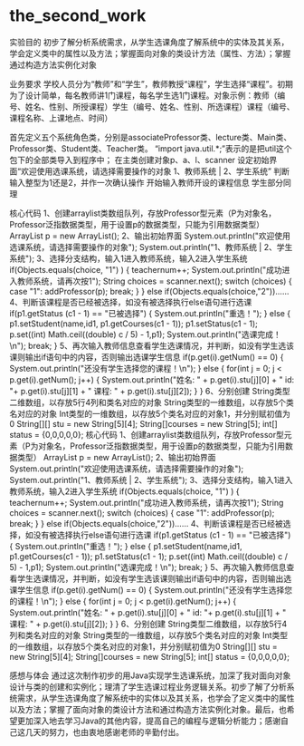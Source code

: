 # the_second_work
实验目的
初步了解分析系统需求，从学生选课角度了解系统中的实体及其关系，学会定义类中的属性以及方法；掌握面向对象的类设计方法（属性、方法）；掌握通过构造方法实例化对象

业务要求
学校人员分为“教师”和“学生”，教师教授“课程”，学生选择“课程”。初期为了设计简单，每名教师讲1门课程，每名学生选1门课程。对象示例：教师（编号、姓名、性别、所授课程）学生（编号、姓名、性别、所选课程）课程（编号、课程名称、上课地点、时间）

首先定义五个系统角色类，分别是associateProfessor类、lecture类、Main类、Professor类、Student类、Teacher类。
“import java.util.*;”表示的是把util这个包下的全部类导入到程序中；
在主类创建对象p、a、l、scanner
设定初始界面“欢迎使用选课系统，请选择需要操作的对象 1、教师系统 | 2、学生系统”
判断输入整型为1还是2，并作一次确认操作
开始输入教师开设的课程信息
学生部分同理

核心代码
1、创建arraylist类数组队列，存放Professor型元素（P为对象名，Professor泛指数据类型，用于设置p的数据类型，只能为引用数据类型）
ArrayList<Professor> p = new ArrayList<Professor>();
2、输出初始界面
System.out.println("欢迎使用选课系统，请选择需要操作的对象");
            System.out.println("1、教师系统 | 2、学生系统");
3、选择分支结构，输入1进入教师系统，输入2进入学生系统
if(Objects.equals(choice, "1") ) {
                teachernum++;
                System.out.println("成功进入教师系统，请再次按1");
                String choices = scanner.next();
                switch (choices) {
                    case "1":
                        addProfessor(p);
                        break; 
                }
            }
            else if(Objects.equals(choice,"2"))……
4、判断该课程是否已经被选择，如没有被选择执行else语句进行选课
if(p1.getStatus (c1 - 1) == "已被选择") {
                                System.out.println("重选！");
                            } else {
                                p1.setStudent(name,id1, p1.getCourses(c1 - 1));
                                p1.setStatus(c1 - 1);
                                p.set((int) Math.ceil((double) c / 5) - 1,p1);
                                System.out.println("选课完成！\n");
                                break;
                            }
5、再次输入教师信息查看学生选课情况，并判断，如没有学生选该课则输出if语句中的内容，否则输出选课学生信息
if(p.get(i).getNum() == 0) {
                    System.out.println("还没有学生选择您的课程！\n");
                } else {
                    for(int j = 0; j < p.get(i).getNum(); j++) {
                        System.out.println("姓名:   " + p.get(i).stu[j][0] + "   id:   "+ p.get(i).stu[j][1] + "    课程:   " + p.get(i).stu[j][2]);
                    }
                }
6、分别创建 String类型二维数组，以存放5行4列和类名对应的对象
         String类型的一维数组，以存放5个类名对应的对象
         Int类型的一维数组，以存放5个类名对应的对象1，并分别赋初值为0
String[][] stu = new String[5][4];
String[]courses = new String[5];
int[] status = {0,0,0,0,0};
核心代码
1、创建arraylist类数组队列，存放Professor型元素（P为对象名，Professor泛指数据类型，用于设置p的数据类型，只能为引用数据类型）
ArrayList<Professor> p = new ArrayList<Professor>();
2、输出初始界面
System.out.println("欢迎使用选课系统，请选择需要操作的对象");
            System.out.println("1、教师系统 | 2、学生系统");
3、选择分支结构，输入1进入教师系统，输入2进入学生系统
if(Objects.equals(choice, "1") ) {
                teachernum++;
                System.out.println("成功进入教师系统，请再次按1");
                String choices = scanner.next();
                switch (choices) {
                    case "1":
                        addProfessor(p);
                        break; 
                }
            }
            else if(Objects.equals(choice,"2"))……
4、判断该课程是否已经被选择，如没有被选择执行else语句进行选课
if(p1.getStatus (c1 - 1) == "已被选择") {
                                System.out.println("重选！");
                            } else {
                                p1.setStudent(name,id1, p1.getCourses(c1 - 1));
                                p1.setStatus(c1 - 1);
                                p.set((int) Math.ceil((double) c / 5) - 1,p1);
                                System.out.println("选课完成！\n");
                                break;
                            }
5、再次输入教师信息查看学生选课情况，并判断，如没有学生选该课则输出if语句中的内容，否则输出选课学生信息
if(p.get(i).getNum() == 0) {
                    System.out.println("还没有学生选择您的课程！\n");
                } else {
                    for(int j = 0; j < p.get(i).getNum(); j++) {
                        System.out.println("姓名:   " + p.get(i).stu[j][0] + "   id:   "+ p.get(i).stu[j][1] + "    课程:   " + p.get(i).stu[j][2]);
                    }
                }
6、分别创建 String类型二维数组，以存放5行4列和类名对应的对象
         String类型的一维数组，以存放5个类名对应的对象
         Int类型的一维数组，以存放5个类名对应的对象1，并分别赋初值为0
String[][] stu = new String[5][4];
String[]courses = new String[5];
int[] status = {0,0,0,0,0};

感想与体会
通过这次制作初步的用Java实现学生选课系统，加深了我对面向对象设计与类的创建和实例化；理清了学生选课过程业务逻辑关系。初步了解了分析系统需求，从学生选课角度了解系统中的实体以及其关系，也学会了定义类中的属性以及方法；掌握了面向对象的类设计方法和通过构造方法实例化对象。最后，也希望更加深入地去学习Java的其他内容，提高自己的编程与逻辑分析能力；感谢自己这几天的努力，也由衷地感谢老师的辛勤付出。
